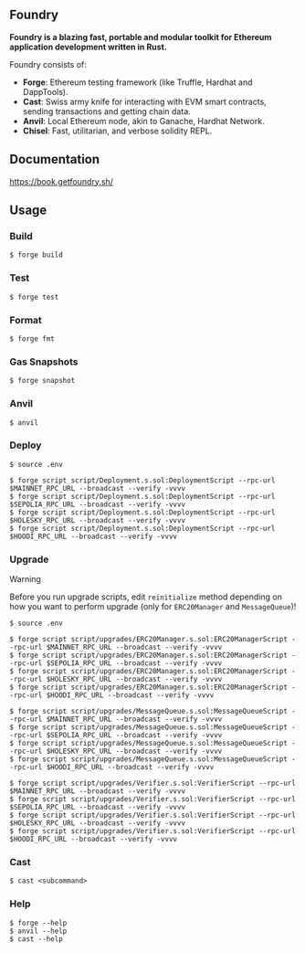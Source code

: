 ## Foundry

**Foundry is a blazing fast, portable and modular toolkit for Ethereum application development written in Rust.**

Foundry consists of:

-   **Forge**: Ethereum testing framework (like Truffle, Hardhat and DappTools).
-   **Cast**: Swiss army knife for interacting with EVM smart contracts, sending transactions and getting chain data.
-   **Anvil**: Local Ethereum node, akin to Ganache, Hardhat Network.
-   **Chisel**: Fast, utilitarian, and verbose solidity REPL.

## Documentation

https://book.getfoundry.sh/

## Usage

### Build

```shell
$ forge build
```

### Test

```shell
$ forge test
```

### Format

```shell
$ forge fmt
```

### Gas Snapshots

```shell
$ forge snapshot
```

### Anvil

```shell
$ anvil
```

### Deploy

```shell
$ source .env

$ forge script script/Deployment.s.sol:DeploymentScript --rpc-url $MAINNET_RPC_URL --broadcast --verify -vvvv
$ forge script script/Deployment.s.sol:DeploymentScript --rpc-url $SEPOLIA_RPC_URL --broadcast --verify -vvvv
$ forge script script/Deployment.s.sol:DeploymentScript --rpc-url $HOLESKY_RPC_URL --broadcast --verify -vvvv
$ forge script script/Deployment.s.sol:DeploymentScript --rpc-url $HOODI_RPC_URL --broadcast --verify -vvvv
```

### Upgrade

> [!WARNING]
> Before you run upgrade scripts, edit `reinitialize` method depending on how you want to perform upgrade (only for `ERC20Manager` and `MessageQueue`)!

```shell
$ source .env

$ forge script script/upgrades/ERC20Manager.s.sol:ERC20ManagerScript --rpc-url $MAINNET_RPC_URL --broadcast --verify -vvvv
$ forge script script/upgrades/ERC20Manager.s.sol:ERC20ManagerScript --rpc-url $SEPOLIA_RPC_URL --broadcast --verify -vvvv
$ forge script script/upgrades/ERC20Manager.s.sol:ERC20ManagerScript --rpc-url $HOLESKY_RPC_URL --broadcast --verify -vvvv
$ forge script script/upgrades/ERC20Manager.s.sol:ERC20ManagerScript --rpc-url $HOODI_RPC_URL --broadcast --verify -vvvv

$ forge script script/upgrades/MessageQueue.s.sol:MessageQueueScript --rpc-url $MAINNET_RPC_URL --broadcast --verify -vvvv
$ forge script script/upgrades/MessageQueue.s.sol:MessageQueueScript --rpc-url $SEPOLIA_RPC_URL --broadcast --verify -vvvv
$ forge script script/upgrades/MessageQueue.s.sol:MessageQueueScript --rpc-url $HOLESKY_RPC_URL --broadcast --verify -vvvv
$ forge script script/upgrades/MessageQueue.s.sol:MessageQueueScript --rpc-url $HOODI_RPC_URL --broadcast --verify -vvvv

$ forge script script/upgrades/Verifier.s.sol:VerifierScript --rpc-url $MAINNET_RPC_URL --broadcast --verify -vvvv
$ forge script script/upgrades/Verifier.s.sol:VerifierScript --rpc-url $SEPOLIA_RPC_URL --broadcast --verify -vvvv
$ forge script script/upgrades/Verifier.s.sol:VerifierScript --rpc-url $HOLESKY_RPC_URL --broadcast --verify -vvvv
$ forge script script/upgrades/Verifier.s.sol:VerifierScript --rpc-url $HOODI_RPC_URL --broadcast --verify -vvvv
```

### Cast

```shell
$ cast <subcommand>
```

### Help

```shell
$ forge --help
$ anvil --help
$ cast --help
```
